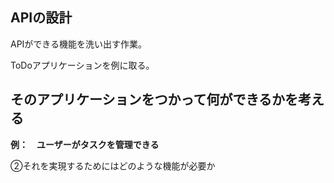 ## APIの設計

APIができる機能を洗い出す作業。

ToDoアプリケーションを例に取る。

## そのアプリケーションをつかって何ができるかを考える

**例：　ユーザーがタスクを管理できる**




②それを実現するためにはどのような機能が必要か

